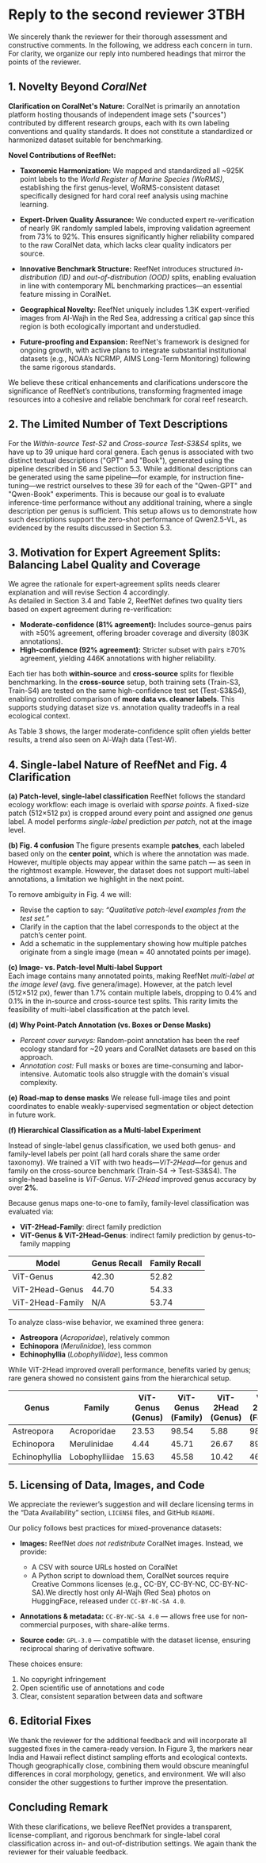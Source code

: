 # Reply to the second reviewer 3TBH

We sincerely thank the reviewer for their thorough assessment and constructive comments.
In the following, we address each concern in turn. For clarity, we organize our reply into numbered headings that mirror the points of the reviewer.

## 1. Novelty Beyond *CoralNet*

**Clarification on CoralNet's Nature:**
CoralNet is primarily an annotation platform hosting thousands of independent image sets ("sources") contributed by different research groups, each with its own labeling conventions and quality standards. It does not constitute a standardized or harmonized dataset suitable for benchmarking.

**Novel Contributions of ReefNet:**

- **Taxonomic Harmonization:**
  We mapped and standardized all ~925K point labels to the *World Register of Marine Species (WoRMS)*, establishing the first genus-level, WoRMS-consistent dataset specifically designed for hard coral reef analysis using machine learning.

- **Expert-Driven Quality Assurance:**
  We conducted expert re-verification of nearly 9K randomly sampled labels, improving validation agreement from 73% to 92%. This ensures significantly higher reliability compared to the raw CoralNet data, which lacks clear quality indicators per source.

- **Innovative Benchmark Structure:**
  ReefNet introduces structured *in-distribution (ID)* and *out-of-distribution (OOD)* splits, enabling evaluation in line with contemporary ML benchmarking practices—an essential feature missing in CoralNet.

- **Geographical Novelty:**
  ReefNet uniquely includes 1.3K expert-verified images from Al-Wajh in the Red Sea, addressing a critical gap since this region is both ecologically important and understudied.

- **Future-proofing and Expansion:**
  ReefNet's framework is designed for ongoing growth, with active plans to integrate substantial institutional datasets (e.g., NOAA’s NCRMP, AIMS Long-Term Monitoring) following the same rigorous standards.

We believe these critical enhancements and clarifications underscore the significance of ReefNet’s contributions, transforming fragmented image resources into a cohesive and reliable benchmark for coral reef research.

## 2. The Limited Number of Text Descriptions

For the *Within-source Test-S2* and *Cross-source Test-S3&S4* splits, we have up to 39 unique hard coral genera. Each genus is associated with two distinct textual descriptions ("GPT" and "Book"), generated using the pipeline described in S6 and Section 5.3. While additional descriptions can be generated using the same pipeline—for example, for instruction fine-tuning—we restrict ourselves to these 39 for each of the "Qwen-GPT" and "Qwen-Book" experiments. This is because our goal is to evaluate inference-time performance without any additional training, where a single description per genus is sufficient. This setup allows us to demonstrate how such descriptions support the zero-shot performance of Qwen2.5-VL, as evidenced by the results discussed in Section 5.3.

## 3. Motivation for Expert Agreement Splits: Balancing Label Quality and Coverage

We agree the rationale for expert-agreement splits needs clearer explanation and will revise Section 4 accordingly.  
As detailed in Section 3.4 and Table 2, ReefNet defines two quality tiers based on expert agreement during re-verification:

- **Moderate-confidence (81% agreement):** Includes source–genus pairs with ≥50% agreement, offering broader coverage and diversity (803K annotations).  
- **High-confidence (92% agreement):** Stricter subset with pairs ≥70% agreement, yielding 446K annotations with higher reliability.

Each tier has both **within-source** and **cross-source** splits for flexible benchmarking. In the **cross-source** setup, both training sets (Train-S3, Train-S4) are tested on the same high-confidence test set (Test-S3&S4), enabling controlled comparison of **more data vs. cleaner labels**. This supports studying dataset size vs. annotation quality tradeoffs in a real ecological context.

As Table 3 shows, the larger moderate-confidence split often yields better results, a trend also seen on Al-Wajh data (Test-W). 

## 4. Single-label Nature of ReefNet and Fig. 4 Clarification
**(a) Patch-level, single-label classification**
ReefNet follows the standard ecology workflow: each image is overlaid with *sparse points*. A fixed-size patch (512×512 px) is cropped around every point and assigned *one* genus label.
A model performs *single-label* prediction *per patch*, not at the image level.

**(b) Fig. 4 confusion**
The figure presents example **patches**, each labeled based only on the **center point**, which is where the annotation was made. However, multiple objects may appear within the same patch — as seen in the rightmost example. However, the dataset does not support multi-label annotations, a limitation we highlight in the next point.

To remove ambiguity in Fig. 4 we will:
- Revise the caption to say: *“Qualitative patch-level examples from the test set.”*
- Clarify in the caption that the label corresponds to the object at the patch’s center point.
- Add a schematic in the supplementary showing how multiple patches originate from a single image (mean ≈ 40 annotated points per image).

**(c) Image- vs. Patch-level Multi-label Support**  
Each image contains many annotated points, making ReefNet *multi-label at the image level* (avg. five genera/image). However, at the patch level (512×512 px), fewer than 1.7% contain multiple labels, dropping to 0.4% and 0.1% in the in-source and cross-source test splits. This rarity limits the feasibility of multi-label classification at the patch level.


**(d) Why Point-Patch Annotation (vs. Boxes or Dense Masks)**

- *Percent cover surveys:* Random-point annotation has been the reef ecology standard for ~20 years and CoralNet datasets are based on this approach.
- *Annotation cost:* Full masks or boxes are time-consuming and labor-intensive. Automatic tools also struggle with the domain's visual complexity.

**(e) Road-map to dense masks**
We release full-image tiles and point coordinates to enable weakly-supervised segmentation or object detection in future work.


**(f) Hierarchical Classification as a Multi-label Experiment**

Instead of single-label genus classification, we used both genus- and family-level labels per point (all hard corals share the same order taxonomy). We trained a ViT with two heads—*ViT-2Head*—for genus and family on the cross-source benchmark (Train-S4 → Test-S3&S4). The single-head baseline is *ViT-Genus*. *ViT-2Head* improved genus accuracy by over **2%**.

Because genus maps one-to-one to family, family-level classification was evaluated via:
- **ViT-2Head-Family**: direct family prediction
- **ViT-Genus & ViT-2Head-Genus**: indirect family prediction by genus-to-family mapping

| Model            | Genus Recall | Family Recall |
|------------------|--------------|---------------|
| ViT-Genus        | 42.30        | 52.82         |
| ViT-2Head-Genus  | 44.70        | 54.33         |
| ViT-2Head-Family | N/A          | 53.74         |

To analyze class-wise behavior, we examined three genera:

- **Astreopora** (*Acroporidae*), relatively common  
- **Echinopora** (*Merulinidae*), less common  
- **Echinophyllia** (*Lobophylliidae*), less common

While ViT-2Head improved overall performance, benefits varied by genus; rare genera showed no consistent gains from the hierarchical setup.

| Genus         | Family         | ViT-Genus (Genus) | ViT-Genus (Family) | ViT-2Head (Genus) | ViT-2Head (Family) |
|---------------|----------------|-------------------|--------------------|-------------------|--------------------|
| Astreopora    | Acroporidae    | 23.53             | 98.54              | 5.88              | 98.39              |
| Echinopora    | Merulinidae    | 4.44              | 45.71              | 26.67             | 89.42              |
| Echinophyllia | Lobophylliidae | 15.63             | 45.58              | 10.42             | 46.05              |


## 5. Licensing of Data, Images, and Code

We appreciate the reviewer’s suggestion and will declare licensing terms in the “Data Availability” section, `LICENSE` files, and GitHub `README`.

Our policy follows best practices for mixed-provenance datasets:

- **Images:**
  ReefNet *does not redistribute* CoralNet images. Instead, we provide:

  * A CSV with source URLs hosted on CoralNet
  * A Python script to download them, CoralNet sources require Creative Commons licenses (e.g., CC-BY, CC-BY-NC, CC-BY-NC-SA).We directly host only Al-Wajh (Red Sea) photos on HuggingFace, released under `CC-BY-NC-SA 4.0`.

- **Annotations & metadata:**
  `CC-BY-NC-SA 4.0` — allows free use for non-commercial purposes, with share-alike terms.

- **Source code:**
  `GPL-3.0` — compatible with the dataset license, ensuring reciprocal sharing of derivative software.

These choices ensure:

1. No copyright infringement
2. Open scientific use of annotations and code
3. Clear, consistent separation between data and software

## 6. Editorial Fixes

We thank the reviewer for the additional feedback and will incorporate all suggested fixes in the camera-ready version. In Figure 3, the markers near India and Hawaii reflect distinct sampling efforts and ecological contexts. Though geographically close, combining them would obscure meaningful differences in coral morphology, genetics, and environment. We will also consider the other suggestions to further improve the presentation.

## **Concluding Remark**

With these clarifications, we believe ReefNet provides a transparent, license-compliant, and rigorous benchmark for single-label coral classification across in- and out-of-distribution settings. We again thank the reviewer for their valuable feedback.
